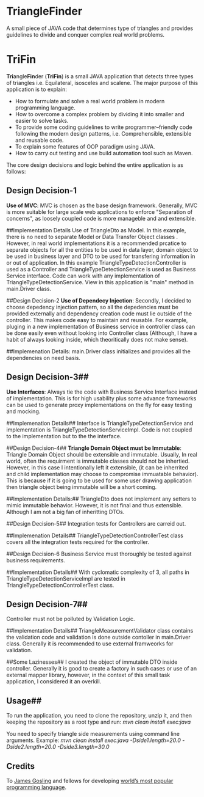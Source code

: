# **Tri**angle**Fin**der
A small piece of JAVA code that determines type of triangles and provides guidelines to divide and conquer complex real world problems.

# **TriFin**
 **Tri**angle**Fin**der (**TriFin**) is a small JAVA application that detects three types of triangles i.e.  Equilateral, isosceles and scalene.  The major purpose of this application is to explain: 

*	How to formulate and solve a real world problem in modern programming language.
*	How to overcome a complex problem by dividing it into smaller and easier to solve tasks. 
*	To provide some coding guidelines to write programmer–friendly code following the modern design patterns, i.e. Comprehensible, extensible and reusable code.
*	To explain some features of OOP paradigm using JAVA.
*	How to carry out testing and use build automation tool such as Maven. 

The core design decisions and logic behind the entire application is as follows:

## Design Decision-1
**Use of MVC**: MVC is chosen as the base design framework. Generally, MVC is more suitable for large scale web applications to enforce "Separation of concerns", as loosely coupled code is more manageble and and extensible.


##Implementation Details
Use of TriangleDto as Model. In this example, there is no need to separate Model or Data Transfer Object classes . However, in real world implementations it is a recommended prcatice to separate objects for all the entities to be used in data layer, domain object to be used in business layer and DTO to be used for transfering information in or out of application. In this example TriangleTypeDetectionController is used as a Controller and TriangleTypeDetectionService is used as Business Service interface. Code can work with any implementation of TriangleTypeDetectionService. View in this application is "main" method in main.Driver class.

##Design Decision-2
**Use of Dependecy Injection**: Secondly, I decided to choose depedency injection pattern, so all the depedencies must be provided externally and dependency creation code must lie outside of the controller. This makes code easy to maintain and reusable. For example, pluging in a new implementation of Business service in controller class can be done easily even without looking into Controller class (Although, I have a habit of always looking inside, which theoritically does not make sense). 

##Implemenation Details:
main.Driver class initializes and provides all the dependencies on need basis. 

## Design Decision-3##
**Use Interfaces**: Always tie the code with Business Service Interface instead of implementation. This is for high usability plus some advance frameworks can be used to generate proxy implementations on the fly for easy testing and mocking. 

##Implemenation Details##
Interface is TriangleTypeDetectionService and implementation is TriangleTypeDetectionServiceImpl. Code is not coupled to the implementation but to the the interface.

##Design Decision-4##
**Triangle Domain Object must be Immutable**: Triangle Domain Object should be extensible and immutable. Usually, In real world, often the requirment is immutable classes should not be inhertied. However, in this case I intentionally left it extensible, (it can be inherrited and child implementation may choose to compromise immuatable behavior). This is because if it is going to be used for some user drawing application then triangle object being immutable will be a short coming.

##Implementation Details:##
TriangleDto does not implement any setters to mimic immutable behavior. However, it is not final and thus extensible. Although I am not a big fan of inheritting DTOs.

##Design Decision-5##
Integration tests for Controllers are carreid out. 

##Implemenation Details##
TriangleTypeDetectionControllerTest class covers all the integration tests required for the controller.  

##Design Decision-6
Business Service must thoroughly be tested against business requirements.

##Implementation Details##
With cyclomatic complexity of 3, all paths in TriangleTypeDetectionServiceImpl are tested in TriangleTypeDetectionControllerTest class.

## Design Decision-7##
Controller must not be polluted by Validation Logic.

##Implementation Details##
TriangleMeasurementValidator class contains the validation code and validation is done outside contoller in main.Driver class. Generally it is recommended to use external framweorks for validation.

##Some Lazinesses##
I created the object of immutable DTO inside controller. Generally it is good to create a factory in such cases or use of an external mapper library, however, in the context of this small task application, I considered it an overkill.

## Usage##
To run the application, you need to clone the repository, unzip it, and then keeping the repository as a root type and run:  *mvn clean install exec:java*

You need to specify triangle side measurements using command line arguments. 
Example:   *mvn clean install exec:java -Dside1.length=20.0 -Dside2.length=20.0 -Dside3.length=30.0*


## Credits 
To [James Gosling]( https://www.linkedin.com/in/jamesgosling) and fellows for developing [world’s most popular programming language](http://www.tiobe.com/tiobe_index). 




